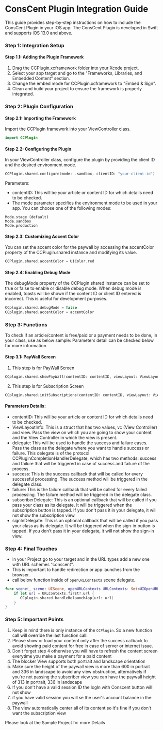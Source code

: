 ConsCent Plugin Integration Guide
=================================

This guide provides step-by-step instructions on how to include the ConsCent Plugin in your iOS app. The ConsCent Plugin is developed in Swift and supports iOS 13.0 and above.

### Step 1: Integration Setup

#### Step 1.1: Adding the Plugin Framework
1. Drag the CCPlugin.xcframework folder into your Xcode project.
2. Select your app target and go to the "Frameworks, Libraries, and Embedded Content" section.
3. Change the embed mode for CCPlugin.xcframework to "Embed & Sign".
4. Clean and build your project to ensure the framework is properly integrated.


### Step 2: Plugin Configuration

#### Step 2.1: Importing the Framework
Import the CCPlugin framework into your ViewController class.
~~~Swift
import CCPlugin
~~~~

#### Step 2.2: Configuring the Plugin
In your ViewController class, configure the plugin by providing the client ID and the desired environment mode.
~~~Swift
CCPlugin.shared.configure(mode: .sandbox, clientID: "your-client-id")
~~~~

Parameters:
* contentID: This will be your article or content ID for which details need to be checked.
* The mode parameter specifies the environment mode to be used in your app. You can choose one of the following modes:
~~~
Mode.stage (default)
Mode.sandbox
Mode.production
~~~

#### Step 2.3: Customizing Accent Color
You can set the accent color for the paywall by accessing the accentColor property of the CCPlugin.shared instance and modifying its value.
~~~Swift
CCPlugin.shared.accentColor = UIColor.red
~~~

#### Step 2.4: Enabling Debug Mode
The debugMode property of the CCPlugin.shared instance can be set to true or false to enable or disable debug mode. When debug mode is enabled, toasts will be shown if the content ID or client ID entered is incorrect. This is useful for development purposes.
~~~Swift
CCplugin.shared.debugMode = false
CCplugin.shared.accentColor = accentColor
~~~


### Step 3: Functions
To check if an article/content is free/paid or a payment needs to be done, in your class, use as below sample:
Parameters detail can be checked below for more information.

#### Step 3.1: PayWall Screen
1. This step is for PayWall Screen
~~~Swift
CCplugin.shared.showPayWall(contentID: contentID, viewLayout: ViewLayoutInfo(vc: self, view: self.view), completiondelegate: self, subscriberDelegate: self, signInDelegate: self)
~~~

2. This step is for Subscription Screen
~~~Swift
CCplugin.shared.initSubscriptions(contentID: contentID, viewLayout: ViewLayoutInfo(vc: self, view: self.view), completiondelegate: self)
~~~

#### Parameters Details:
* contentID: This will be your article or content ID for which details need to be checked.
* ViewLayoutInfo: This is a struct that has two values, vc (View Controller) and view. Pass the view on which you are going to show your content and the View Controller in which the view is present.
* delegate: This will be used to handle the success and failure cases. Pass the class as the delegate where you want to handle success or failure. This delegate is of the protocol CCPluginCompletionHandlerDelegate, which has two methods: success and failure that will be triggered in case of success and failure of the process.
* success: This is the success callback that will be called for every successful processing. The success method will be triggered in the delegate class.
* failure: This is the failure callback that will be called for every failed processing. The failure method will be triggered in the delegate class.
* subscriberDelegate: This is an optional callback that will be called if you pass your class as its delegate. It will be triggered when the subscription button is tapped. If you don't pass it in your delegate, it will not show the subscription view.
* signInDelegate: This is an optional callback that will be called if you pass your class as its delegate. It will be triggered when the sign-in button is tapped. If you don't pass it in your delegate, it will not show the sign-in view. 


### Step 4: Final Touches
* In your Project go to your target and in the URL types add a new one with URL schemes "conscent".
* This is important to handle redirection or app launches from the browser.
* call below function inside of `openURLContexts` scene delegate.
~~~Swift
func scene(_ scene: UIScene, openURLContexts URLContexts: Set<UIOpenURLContext>) {
    if let url = URLContexts.first?.url {
       CCplugin.shared.handleRelaunchApp(url: url)
    }
}
~~~


### Step 5: Important Points
1. Keep in mind there is only instance of the `CCPlugin`. So a new function call will override the last function call.
2. Please show or load your content only after the success callback to avoid showing paid content for free in case of server or internet issue.
3. Don't forget step 4 otherwise you will have to refresh the content screen everytime you make a payment for a paid content
4. The blocker View supports both portrait and landscape orientation
5. Make sure the height of the paywall view is more than 600 in portrait and 336 in landscape to avoid any view obstruction, alternatively if you're not passing the subscriber view you can have the paywall height of 313 in portrait, 336 in landscape
6. If you don't have a valid session ID the logIn with Conscent button will not show
7. if you have valid session you will se the user's account balance in the paywall
8. The view automatically center all of its content so it's fine if you don't want the subscription view


Please look at the Sample Project for more Details


